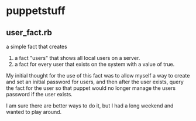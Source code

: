 puppetstuff
===========

user_fact.rb
------------

a simple fact that creates 
1. a fact "users" that shows all local users on a server.
2. a fact for every user that exists on the system with a
value of true.

My initial thought for the use of this fact was to allow myself
a way to create and set an initial password for users, and then
after the user exists, query the fact for the user so that puppet
would no longer manage the users password if the user exists.

I am sure there are better ways to do it, but I had a long weekend
and wanted to play around.
